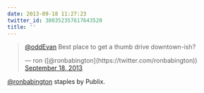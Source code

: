 ```yaml
---
date: 2013-09-18 11:27:23
twitter_id: 380352357617643520
title: ''
---
```


<blockquote class="twitter-tweet"><p lang="en" dir="ltr"><a href="https://twitter.com/oddEvan?ref_src=twsrc%5Etfw">@oddEvan</a> Best place to get a thumb drive downtown-ish?</p>&mdash; ron ([@ronbabington](https://twitter.com/ronbabington)) <a href="https://twitter.com/ronbabington/status/380352068844015617?ref_src=twsrc%5Etfw">September 18, 2013</a></blockquote>
<script async src="https://platform.twitter.com/widgets.js" charset="utf-8"></script>

[@ronbabington](https://twitter.com/ronbabington) staples by Publix.
